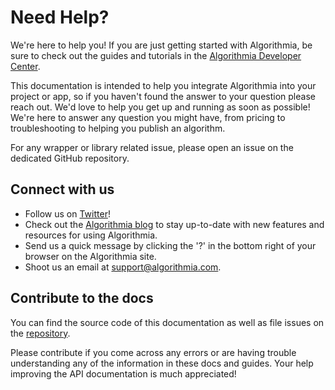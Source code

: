 # Need Help?

We're here to help you! If you are just getting started with Algorithmia, be sure to check out the guides and tutorials in the [Algorithmia Developer Center](http://developers.algorithmia.com/).

This documentation is intended to help you integrate Algorithmia into your project or app, so if you haven't found the answer to your question please reach out. We'd love to help you get up and running as soon as possible! We're here to answer any question you might have, from pricing to troubleshooting to helping you publish an algorithm.

For any wrapper or library related issue, please open an issue on the dedicated GitHub repository.

## Connect with us

* Follow us on [Twitter](https://twitter.com/algorithmia)!
* Check out the [Algorithmia blog](http://blog.algorithmia.com/) to stay up-to-date with new features and resources for using Algorithmia.
* Send us a quick message by clicking the '?' in the bottom right of your browser on the Algorithmia site.
* Shoot us an email at <a href="mailto:support@algorithmia.com">support@algorithmia.com</a>.

## Contribute to the docs

You can find the source code of this documentation as well as file issues on the [repository](https://github.com/algorithmiaio/api-docs).

Please contribute if you come across any errors or are having trouble understanding any of the information in these docs and guides. Your help improving the API documentation is much appreciated!

  
 <br>
 <br>